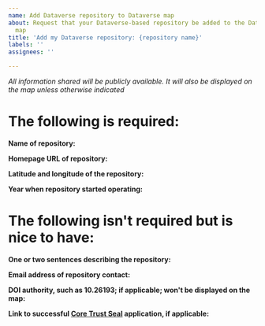 ```yaml
---
name: Add Dataverse repository to Dataverse map
about: Request that your Dataverse-based repository be added to the Dataverse world
  map
title: 'Add my Dataverse repository: {repository name}'
labels: ''
assignees: ''

---
```


*All information shared will be publicly available. It will also be displayed on the map unless otherwise indicated*

# The following is required:

**Name of repository:**

**Homepage URL of repository:**

**Latitude and longitude of the repository:**

**Year when repository started operating:**

# The following isn't required but is nice to have:

**One or two sentences describing the repository:**

**Email address of repository contact:**

**DOI authority, such as 10.26193; if applicable; won't be displayed on the map:**

**Link to successful [Core Trust Seal](https://www.coretrustseal.org) application, if applicable:**
